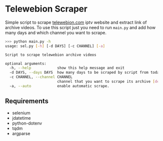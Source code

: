 # Telewebion Scraper
Simple script to scrape [telewebion.com](https://telewebion.com/) iptv website and extract link of archive videos. To use this script just you need to run `main.py` and add how many days and which channel you want to scrape.
```bash
>>> python main.py -h
usage: sel.py [-h] [-d DAYS] [-c CHANNEL] [-a]

Script to scrape telewebion archive videos

optional arguments:
  -h, --help            show this help message and exit
  -d DAYS, --days DAYS  how many days to be scraped by script from today to the past [default=1]
  -c CHANNEL, --channel CHANNEL
                        channel that you want to scrape its archive [default=irinn]
  -a, --auto            enable automatic scrape.
```

## Requirements
- selenium
- jdatetime
- python-dotenv
- tqdm
- argparse
